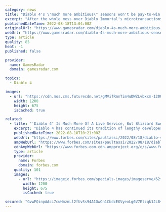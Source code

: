 ```yaml
---
category: news
title: "Diablo 4's \"much more ambitious\" seasons won't be pay-to-win, Blizzard says"
excerpt: "After the whole mess over Diablo Immortal's microtransactions, you can almost sense the tension beaming through the internet as the developers very carefully assure players that Diablo 4 won't have ..."
publishedDateTime: 2022-08-18T13:04:00Z
originalUrl: "https://www.gamesradar.com/diablo-4s-much-more-ambitious-seasons-wont-be-pay-to-win-blizzard-says/"
webUrl: "https://www.gamesradar.com/diablo-4s-much-more-ambitious-seasons-wont-be-pay-to-win-blizzard-says/"
type: article
quality: 85
heat: -1
published: false

provider:
  name: GamesRadar
  domain: gamesradar.com

topics:
  - Diablo 4

images:
  - url: "https://cdn.mos.cms.futurecdn.net/gMVifRnnTim4uDWZLvbxxm-1200-80.jpg"
    width: 1200
    height: 675
    isCached: true

related:
  - title: "‘Diablo 4’ Is Much More Of A Live Service, But Blizzard Swears It’s Not Pay-To-Win"
    excerpt: "Diablo 4 has continued its tradition of lengthy developer blogs, and this time around, this one seems specifically crafted to combat all the Diablo Immortal pushback, and D4 team seems determined to ..."
    publishedDateTime: 2022-08-18T10:21:00Z
    webUrl: "https://www.forbes.com/sites/paultassi/2022/08/18/diablo-4-is-much-more-of-a-live-service-but-blizzard-swears-its-not-pay-to-win/"
    ampWebUrl: "https://www.forbes.com/sites/paultassi/2022/08/18/diablo-4-is-much-more-of-a-live-service-but-blizzard-swears-its-not-pay-to-win/amp/"
    cdnAmpWebUrl: "https://www-forbes-com.cdn.ampproject.org/c/s/www.forbes.com/sites/paultassi/2022/08/18/diablo-4-is-much-more-of-a-live-service-but-blizzard-swears-its-not-pay-to-win/amp/"
    type: article
    provider:
      name: Forbes
      domain: forbes.com
    quality: 101
    images:
      - url: "https://imageio.forbes.com/specials-images/imageserve/62fe743dd90d8172759de215/0x0.jpg?format=jpg&width=1200"
        width: 1200
        height: 675
        isCached: true

secured: "GvwPQinpAAcL7cwHmzmLl2fUvSs94A1OwCn1CbdcEOVyeoLg0V7Etzqk1JL8+b+EjFuDMsVDHSpscBiNXb+EzWLn82PR3ppdpqqkiTdGANZACR5Ina9dGYFT2gKOmf5KXov12zKOaeH30BpS5rdvyzmMCksmVEQHpcdjJSWxX8TDPyfOtxRvAWm8qAo4Yj40jJ0Smbw08n7q9g8As5h56RBY8tUAQCX4PuJJRor2WrVDTwPj9xbPcWQ5VbkhVT0TDxbvaXHbU2+VguEAEFg2ZT7OINr7VsZBPuQKvKLMGCzfXVC3oHAXc57F1gTSe0J+KkHZ5QawytMA2CNl2Ho3ZRKzo8n5bWEEY9L9AXXqbjQ=;Y3ITRthdpM2B/PnkmBi1qw=="
---
```


